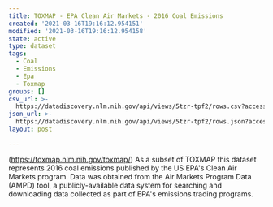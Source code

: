 ```yaml
---
title: TOXMAP - EPA Clean Air Markets - 2016 Coal Emissions
created: '2021-03-16T19:16:12.954151'
modified: '2021-03-16T19:16:12.954158'
state: active
type: dataset
tags:
  - Coal
  - Emissions
  - Epa
  - Toxmap
groups: []
csv_url: >-
  https://datadiscovery.nlm.nih.gov/api/views/5tzr-tpf2/rows.csv?accessType=DOWNLOAD
json_url: >-
  https://datadiscovery.nlm.nih.gov/api/views/5tzr-tpf2/rows.json?accessType=DOWNLOAD
layout: post

---
```

(https://toxmap.nlm.nih.gov/toxmap/) As a subset of TOXMAP this dataset represents 2016 coal emissions published by the US EPA's Clean Air Markets program. Data was obtained from the Air Markets Program Data (AMPD) tool, a publicly-available data system for searching and downloading data collected as part of EPA's emissions trading programs.
